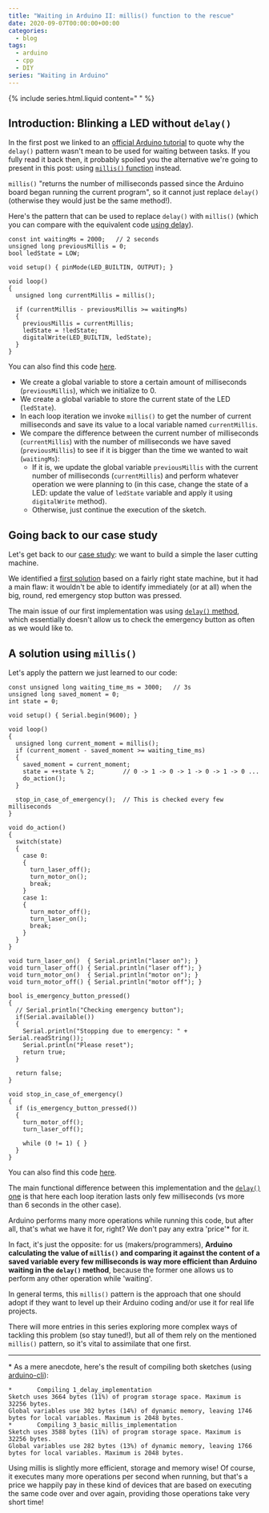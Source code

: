 ```yaml
---
title: "Waiting in Arduino II: millis() function to the rescue"
date: 2020-09-07T00:00:00+00:00
categories:
  - blog
tags:
  - arduino
  - cpp
  - DIY
series: "Waiting in Arduino"
---
```


{% include series.html.liquid content=" " %}

## Introduction: Blinking a LED without `delay()`

In the first post we linked to an [official Arduino tutorial](https://www.arduino.cc/en/tutorial/BlinkWithoutDelay) to quote why the `delay()` pattern wasn't mean to be used for waiting between tasks. If you fully read it back then, it probably spoiled you the alternative we're going to present in this post: using [`millis()` function](https://www.arduino.cc/reference/en/language/functions/time/millis/) instead.

`millis()` "returns the number of milliseconds passed since the Arduino board began running the current program", so it cannot just replace `delay()` (otherwise they would just be the same method!).

Here's the pattern that can be used to replace `delay()` with `millis()` (which you can compare with the equivalent code [using delay](https://eduherminio.github.io/blog/delay-function-is-not-your-friend/#introduction-blinking-a-led)).

```arduino
const int waitingMs = 2000;   // 2 seconds
unsigned long previousMillis = 0;
bool ledState = LOW;

void setup() { pinMode(LED_BUILTIN, OUTPUT); }

void loop()
{
  unsigned long currentMillis = millis();

  if (currentMillis - previousMillis >= waitingMs)
  {
    previousMillis = currentMillis;
    ledState = !ledState;
    digitalWrite(LED_BUILTIN, ledState);
  }
}
```

You can also find this code [here](https://github.com/eduherminio/eduherminio.github.io/tree/master/code/waiting-in-arduino/2_blink_led_without_delay/2_blink_led_without_delay.ino).

- We create a global variable to store a certain amount of milliseconds (`previousMillis`), which we initialize to 0.
- We create a global variable to store the current state of the LED (`ledState`).
- In each loop iteration we invoke `millis()` to get the number of current milliseconds and save its value to a local variable named `currentMillis`.
- We compare the difference between the current number of milliseconds (`currentMillis`) with the number of milliseconds we have saved (`previousMillis`) to see if it is bigger than the time we wanted to wait (`waitingMs`):
  - If it is, we update the global variable `previousMillis` with the current number of milliseconds (`currentMillis`) and perform whatever operation we were planning to (in this case, change the state of a LED: update the value of `ledState` variable and apply it using `digitalWrite` method).
  - Otherwise, just continue the execution of the sketch.

## Going back to our case study

Let's get back to our [case study](https://eduherminio.github.io/blog/delay-function-is-not-your-friend/#case-study): we want to build a simple the laser cutting machine.

We identified a [first solution](https://eduherminio.github.io/blog/delay-function-is-not-your-friend/#naive-solution-using-delay) based on a fairly right state machine, but it had a main flaw: it wouldn't be able to identify immediately (or at all) when the big, round, red emergency stop button was pressed.

The main issue of our first implementation was using [`delay()` method](https://www.arduino.cc/reference/en/language/functions/time/delay/), which essentially doesn't allow us to check the emergency button as often as we would like to.

## A solution using `millis()`

Let's apply the pattern we just learned to our code:

```arduino
const unsigned long waiting_time_ms = 3000;   // 3s
unsigned long saved_moment = 0;
int state = 0;

void setup() { Serial.begin(9600); }

void loop()
{
  unsigned long current_moment = millis();
  if (current_moment - saved_moment >= waiting_time_ms)
  {
    saved_moment = current_moment;
    state = ++state % 2;        // 0 -> 1 -> 0 -> 1 -> 0 -> 1 -> 0 ...
    do_action();
  }

  stop_in_case_of_emergency();  // This is checked every few milliseconds
}

void do_action()
{
  switch(state)
  {
    case 0:
    {
      turn_laser_off();
      turn_motor_on();
      break;
    }
    case 1:
    {
      turn_motor_off();
      turn_laser_on();
      break;
    }
  }
}

void turn_laser_on()  { Serial.println("laser on"); }
void turn_laser_off() { Serial.println("laser off"); }
void turn_motor_on()  { Serial.println("motor on"); }
void turn_motor_off() { Serial.println("motor off"); }

bool is_emergency_button_pressed()
{
  // Serial.println("Checking emergency button");
  if(Serial.available())
  {
    Serial.println("Stopping due to emergency: " + Serial.readString());
    Serial.println("Please reset");
    return true;
  }

  return false;
}

void stop_in_case_of_emergency()
{
  if (is_emergency_button_pressed())
  {
    turn_motor_off();
    turn_laser_off();

    while (0 != 1) { }
  }
}
```

You can also find this code [here](https://github.com/eduherminio/eduherminio.github.io/tree/master/code/waiting-in-arduino/3_basic_millis_implementation/3_basic_millis_implementation.ino).

The main functional difference between this implementation and the [`delay()` one](https://eduherminio.github.io/blog/delay-function-is-not-your-friend/#naive-solution-using-delay) is that here each loop iteration lasts only few milliseconds (vs more than 6 seconds in the other case).

Arduino performs many more operations while running this code, but after all, that's what we have it for, right? We don't pay any extra 'price'\* for it.

In fact, it's just the opposite: for us (makers/programmers), **Arduino calculating the value of `millis()` and comparing it against the content of a saved variable every few milliseconds is way more efficient than Arduino waiting in the `delay()` method**, because the former one allows us to perform any other operation while 'waiting'.

In general terms, this `millis()` pattern is the approach that one should adopt if they want to level up their Arduino coding and/or use it for real life projects.

There will more entries in this series exploring more complex ways of tackling this problem (so stay tuned!), but all of them rely on the mentioned `millis()` pattern, so it's vital to assimilate that one first.

---

\* As a mere anecdote, here's the result of compiling both sketches (using [arduino-cli](https://github.com/arduino/arduino-cli)):

```shell
*       Compiling 1_delay_implementation
Sketch uses 3664 bytes (11%) of program storage space. Maximum is 32256 bytes.
Global variables use 302 bytes (14%) of dynamic memory, leaving 1746 bytes for local variables. Maximum is 2048 bytes.
*       Compiling 3_basic_millis_implementation
Sketch uses 3588 bytes (11%) of program storage space. Maximum is 32256 bytes.
Global variables use 282 bytes (13%) of dynamic memory, leaving 1766 bytes for local variables. Maximum is 2048 bytes.
```

Using millis is slightly more efficient, storage and memory wise! Of course, it executes many more operations per second when running, but that's a price we happily pay in these kind of devices that are based on executing the same code over and over again, providing those operations take very short time!
